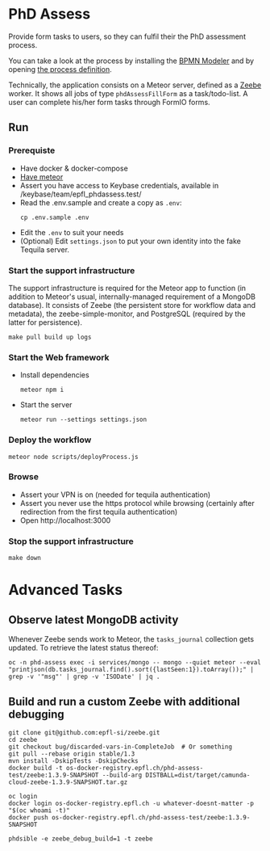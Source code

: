 # PhD Assess

Provide form tasks to users, so they can fulfil their the PhD assessment process.

You can take a look at the process by installing the [BPMN Modeler](https://camunda.com/download/modeler/) and by opening [the process definition](bpmn-model/phdAssessProcess.bpmn).

Technically, the application consists on a Meteor server, defined as a [Zeebe](https://zeebe.io) worker. It shows all jobs of type `phdAssessFillForm` as a task/todo-list. A user can complete his/her form tasks through FormIO forms.

## Run

### Prerequiste

- Have docker & docker-compose
- [Have meteor](https://www.meteor.com/developers/install)
- Assert you have access to Keybase credentials, available in /keybase/team/epfl_phdassess.test/
- Read the .env.sample and create a copy as `.env`:
  ```
  cp .env.sample .env
  ```
- Edit the `.env` to suit your needs
- (Optional) Edit `settings.json` to put your own identity into the fake Tequila server.

### Start the support infrastructure

The support infrastructure is required for the Meteor app to function (in addition to Meteor's usual, internally-managed requirement of a MongoDB database). It consists of Zeebe (the persistent store for workflow data and metadata), the zeebe-simple-monitor, and PostgreSQL (required by the latter for persistence).

```
make pull build up logs
```

### Start the Web framework

  - Install dependencies
    ```
    meteor npm i
    ```
  - Start the server
    ```
    meteor run --settings settings.json
    ```

### Deploy the workflow
  ```
  meteor node scripts/deployProcess.js
  ```

### Browse

  - Assert your VPN is on (needed for tequila authentication)
  - Assert you never use the https protocol while browsing (certainly after redirection from the first tequila authentication)
  - Open http://localhost:3000

### Stop the support infrastructure

```
make down
```

# Advanced Tasks

## Observe latest MongoDB activity

Whenever Zeebe sends work to Meteor, the `tasks_journal` collection gets updated. To retrieve the latest status thereof:

```
oc -n phd-assess exec -i services/mongo -- mongo --quiet meteor --eval "printjson(db.tasks_journal.find().sort({lastSeen:1}).toArray());" | grep -v '"msg"' | grep -v 'ISODate' | jq .
```

## Build and run a custom Zeebe with additional debugging

```
git clone git@github.com:epfl-si/zeebe.git
cd zeebe
git checkout bug/discarded-vars-in-CompleteJob  # Or something
git pull --rebase origin stable/1.3
mvn install -DskipTests -DskipChecks
docker build -t os-docker-registry.epfl.ch/phd-assess-test/zeebe:1.3.9-SNAPSHOT --build-arg DISTBALL=dist/target/camunda-cloud-zeebe-1.3.9-SNAPSHOT.tar.gz

oc login
docker login os-docker-registry.epfl.ch -u whatever-doesnt-matter -p "$(oc whoami -t)"
docker push os-docker-registry.epfl.ch/phd-assess-test/zeebe:1.3.9-SNAPSHOT

phdsible -e zeebe_debug_build=1 -t zeebe
```
